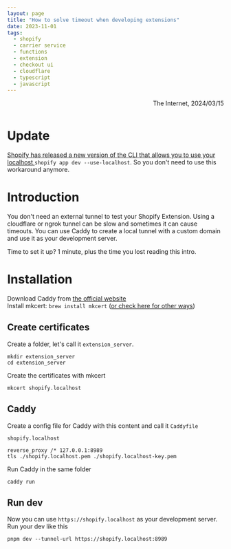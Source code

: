 ```yaml
---
layout: page
title: "How to solve timeout when developing extensions"
date: 2023-11-01
tags:
  - shopify
  - carrier service
  - functions
  - extension
  - checkout ui
  - cloudflare
  - typescript
  - javascript
---
```



<div style="text-align:right;margin-bottom: 50px;">The Internet, 2024/03/15</div>

# Update

[Shopify has released a new version of the CLI that allows you to use your localhost ](https://shopify.dev/changelog/developer-preview-localhost-based-development-for-shopify-app-dev) `shopify app dev --use-localhost`.
So you don't need to use this workaround anymore. 

# Introduction

You don't need an external tunnel to test your Shopify Extension. Using a cloudflare or ngrok tunnel can be slow and sometimes
it can cause timeouts. You can use Caddy to create a local tunnel with a custom domain and use it as your development
server. 

Time to set it up? 1 minute, plus the time you lost reading this intro.

# Installation

Download Caddy from [the official website](https://caddyserver.com/download) <br/>
Install mkcert: `brew install mkcert` ([or check here for other ways](https://github.com/FiloSottile/mkcert))

## Create certificates

Create a folder, let's call it `extension_server`.

```shell
mkdir extension_server
cd extension_server
```

Create the certificates with mkcert

```shell
mkcert shopify.localhost
```

## Caddy

Create a config file for Caddy with this content and call it `Caddyfile`

```
shopify.localhost

reverse_proxy /* 127.0.0.1:8989
tls ./shopify.localhost.pem ./shopify.localhost-key.pem
```

Run Caddy in the same folder

```shell
caddy run
```

## Run dev

Now you can use `https://shopify.localhost` as your development server. Run your dev like this

```shell
pnpm dev --tunnel-url https://shopify.localhost:8989
```